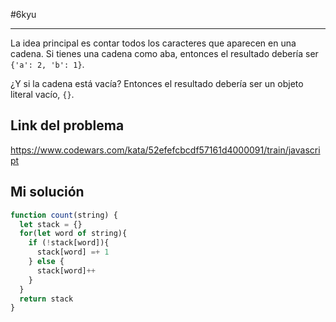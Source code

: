 #6kyu 
___
La idea principal es contar todos los caracteres que aparecen en una cadena. Si tienes una cadena como aba, entonces el resultado debería ser `{'a': 2, 'b': 1}`.  
  
¿Y si la cadena está vacía? Entonces el resultado debería ser un objeto literal vacío, `{}`.

## Link del problema

https://www.codewars.com/kata/52efefcbcdf57161d4000091/train/javascript
## Mi solución

```js
function count(string) {
  let stack = {}
  for(let word of string){
    if (!stack[word]){
      stack[word] =+ 1
    } else {
      stack[word]++
    }
  }
  return stack
}
```
